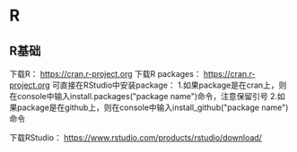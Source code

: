 # R
## R基础
下载R：
  https://cran.r-project.org
下载R packages：
  https://cran.r-project.org
  可直接在RStudio中安装package：
  1.如果package是在cran上，则在console中输入install.packages("package name")命令，注意保留引号
  2.如果package是在github上，则在console中输入install_github("package name")命令
  
下载RStudio：
  https://www.rstudio.com/products/rstudio/download/

